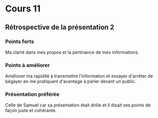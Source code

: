 # Cours 11
## Rétrospective de la présentation 2

### Points forts
Ma clarté dans mes propos et la pertinance de mes informations.

### Points à améliorer
Améliorer ma rapidité à transmettre l'information et essayer d'arrêter de bégayer en me pratiquant d'avantage à parler devant un public.

### Présentation préférée
Celle de Samuel car sa présentation était drôle et il disait ses points de façon juste et cohérante.
